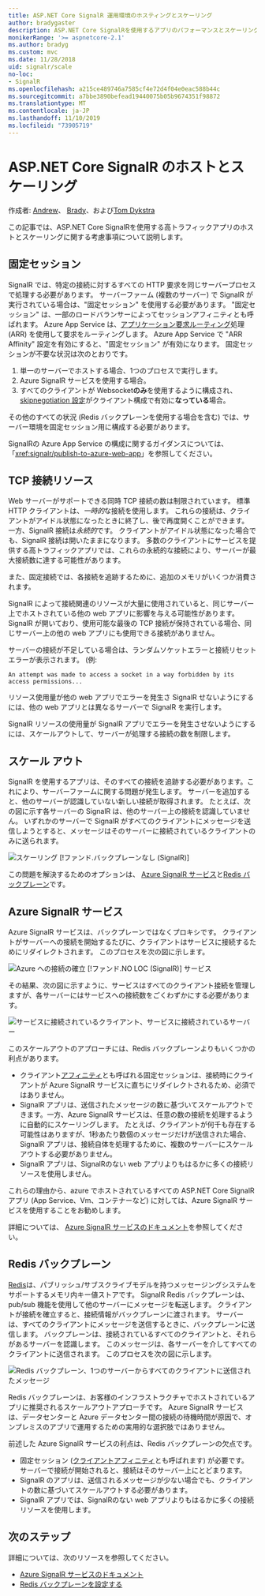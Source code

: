 ```yaml
---
title: ASP.NET Core SignalR 運用環境のホスティングとスケーリング
author: bradygaster
description: ASP.NET Core SignalRを使用するアプリのパフォーマンスとスケーリングに関する問題を回避する方法について説明します。
monikerRange: '>= aspnetcore-2.1'
ms.author: bradyg
ms.custom: mvc
ms.date: 11/28/2018
uid: signalr/scale
no-loc:
- SignalR
ms.openlocfilehash: a215ce489746a7585cf4e72d4f04e0eac588b44c
ms.sourcegitcommit: a7bbe3890befead19440075b05b9674351f98872
ms.translationtype: MT
ms.contentlocale: ja-JP
ms.lasthandoff: 11/10/2019
ms.locfileid: "73905719"
---
```

# <a name="aspnet-core-opno-locsignalr-hosting-and-scaling"></a>ASP.NET Core SignalR のホストとスケーリング

作成者: [Andrew](https://twitter.com/anurse)、 [Brady](https://twitter.com/bradygaster)、および[Tom Dykstra](https://github.com/tdykstra)

この記事では、ASP.NET Core SignalRを使用する高トラフィックアプリのホストとスケーリングに関する考慮事項について説明します。

## <a name="sticky-sessions"></a>固定セッション

SignalR では、特定の接続に対するすべての HTTP 要求を同じサーバープロセスで処理する必要があります。 サーバーファーム (複数のサーバー) で SignalR が実行されている場合は、"固定セッション" を使用する必要があります。 "固定セッション" は、一部のロードバランサーによってセッションアフィニティとも呼ばれます。 Azure App Service は、[アプリケーション要求ルーティング](https://docs.microsoft.com/iis/extensions/planning-for-arr/application-request-routing-version-2-overview)処理 (ARR) を使用して要求をルーティングします。 Azure App Service で "ARR Affinity" 設定を有効にすると、"固定セッション" が有効になります。 固定セッションが不要な状況は次のとおりです。

1. 単一のサーバーでホストする場合、1つのプロセスで実行します。
1. Azure SignalR サービスを使用する場合。
1. すべてのクライアントが Websocket**のみ**を使用するように構成され、 [skipnegotiation 設定](xref:signalr/configuration#configure-additional-options)がクライアント構成で有効に**なっている**場合。

その他のすべての状況 (Redis バックプレーンを使用する場合を含む) では、サーバー環境を固定セッション用に構成する必要があります。

SignalRの Azure App Service の構成に関するガイダンスについては、「<xref:signalr/publish-to-azure-web-app>」を参照してください。

## <a name="tcp-connection-resources"></a>TCP 接続リソース

Web サーバーがサポートできる同時 TCP 接続の数は制限されています。 標準 HTTP クライアントは、*一時的*な接続を使用します。 これらの接続は、クライアントがアイドル状態になったときに終了し、後で再度開くことができます。 一方、SignalR 接続は*永続的*です。 クライアントがアイドル状態になった場合でも、SignalR 接続は開いたままになります。 多数のクライアントにサービスを提供する高トラフィックアプリでは、これらの永続的な接続により、サーバーが最大接続数に達する可能性があります。

また、固定接続では、各接続を追跡するために、追加のメモリがいくつか消費されます。

SignalR によって接続関連のリソースが大量に使用されていると、同じサーバー上でホストされている他の web アプリに影響を与える可能性があります。 SignalR が開いており、使用可能な最後の TCP 接続が保持されている場合、同じサーバー上の他の web アプリにも使用できる接続がありません。

サーバーの接続が不足している場合は、ランダムソケットエラーと接続リセットエラーが表示されます。 (例:

```
An attempt was made to access a socket in a way forbidden by its access permissions...
```

リソース使用量が他の web アプリでエラーを発生さ SignalR せないようにするには、他の web アプリとは異なるサーバーで SignalR を実行します。

SignalR リソースの使用量が SignalR アプリでエラーを発生させないようにするには、スケールアウトして、サーバーが処理する接続の数を制限します。

## <a name="scale-out"></a>スケール アウト

SignalR を使用するアプリは、そのすべての接続を追跡する必要があります。これにより、サーバーファームに関する問題が発生します。 サーバーを追加すると、他のサーバーが認識していない新しい接続が取得されます。 たとえば、次の図に示す各サーバーの SignalR は、他のサーバー上の接続を認識していません。 いずれかのサーバーで SignalR がすべてのクライアントにメッセージを送信しようとすると、メッセージはそのサーバーに接続されているクライアントのみに送られます。

![スケーリング [!ファンド.バックプレーンなし (SignalR)]](scale/_static/scale-no-backplane.png)

この問題を解決するためのオプションは、 [Azure SignalR サービス](#azure-signalr-service)と[Redis バックプレーン](#redis-backplane)です。

## <a name="azure-opno-locsignalr-service"></a>Azure SignalR サービス

Azure SignalR サービスは、バックプレーンではなくプロキシです。 クライアントがサーバーへの接続を開始するたびに、クライアントはサービスに接続するためにリダイレクトされます。 このプロセスを次の図に示します。

![Azure への接続の確立 [!ファンド.NO LOC (SignalR)] サービス](scale/_static/azure-signalr-service-one-connection.png)

その結果、次の図に示すように、サービスはすべてのクライアント接続を管理しますが、各サーバーにはサービスへの接続数をごくわずかにする必要があります。

![サービスに接続されているクライアント、サービスに接続されているサーバー](scale/_static/azure-signalr-service-multiple-connections.png)

このスケールアウトのアプローチには、Redis バックプレーンよりもいくつかの利点があります。

* クライアント[アフィニティ](/iis/extensions/configuring-application-request-routing-arr/http-load-balancing-using-application-request-routing#step-3---configure-client-affinity)とも呼ばれる固定セッションは、接続時にクライアントが Azure SignalR サービスに直ちにリダイレクトされるため、必須ではありません。
* SignalR アプリは、送信されたメッセージの数に基づいてスケールアウトできます。一方、Azure SignalR サービスは、任意の数の接続を処理するように自動的にスケーリングします。 たとえば、クライアントが何千も存在する可能性はありますが、1秒あたり数個のメッセージだけが送信された場合、SignalR アプリは、接続自体を処理するために、複数のサーバーにスケールアウトする必要がありません。
* SignalR アプリは、SignalRのない web アプリよりもはるかに多くの接続リソースを使用しません。

これらの理由から、azure でホストされているすべての ASP.NET Core SignalR アプリ (App Service、Vm、コンテナーなど) に対しては、Azure SignalR サービスを使用することをお勧めします。

詳細については、 [Azure SignalR サービスのドキュメント](/azure/azure-signalr/signalr-overview)を参照してください。

## <a name="redis-backplane"></a>Redis バックプレーン

[Redis](https://redis.io/)は、パブリッシュ/サブスクライブモデルを持つメッセージングシステムをサポートするメモリ内キー値ストアです。 SignalR Redis バックプレーンは、pub/sub 機能を使用して他のサーバーにメッセージを転送します。 クライアントが接続を確立すると、接続情報がバックプレーンに渡されます。 サーバーは、すべてのクライアントにメッセージを送信するときに、バックプレーンに送信します。 バックプレーンは、接続されているすべてのクライアントと、それらがあるサーバーを認識します。 このメッセージは、各サーバーを介してすべてのクライアントに送信されます。 このプロセスを次の図に示します。

![Redis バックプレーン、1つのサーバーからすべてのクライアントに送信されたメッセージ](scale/_static/redis-backplane.png)

Redis バックプレーンは、お客様のインフラストラクチャでホストされているアプリに推奨されるスケールアウトアプローチです。 Azure SignalR サービスは、データセンターと Azure データセンター間の接続の待機時間が原因で、オンプレミスのアプリで運用するための実用的な選択肢ではありません。

前述した Azure SignalR サービスの利点は、Redis バックプレーンの欠点です。

* 固定セッション ([クライアントアフィニティ](/iis/extensions/configuring-application-request-routing-arr/http-load-balancing-using-application-request-routing#step-3---configure-client-affinity)とも呼ばれます) が必要です。 サーバーで接続が開始されると、接続はそのサーバー上にとどまります。
* SignalR のアプリは、送信されるメッセージが少ない場合でも、クライアントの数に基づいてスケールアウトする必要があります。
* SignalR アプリでは、SignalRのない web アプリよりもはるかに多くの接続リソースを使用します。

## <a name="next-steps"></a>次のステップ

詳細については、次のリソースを参照してください。

* [Azure SignalR サービスのドキュメント](/azure/azure-signalr/signalr-overview)
* [Redis バックプレーンを設定する](xref:signalr/redis-backplane)
